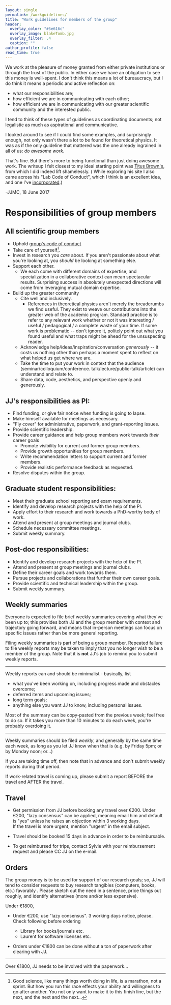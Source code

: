 ```yaml
---
layout: single
permalink: /workguidelines/
title: "Work guidelines for members of the group"
header:
  overlay_color: "#5e616c"
  overlay_image: blakeTomb.jpg
  overlay_filter: .4
  caption: ""
author_profile: false
read_time: true
---
```


We work at the pleasure of money granted from either private institutions or through the trust of the public.  In either case we have an obligation to see this money is  well-spent.  I don't think this means a lot of bureaucracy, but I do think it means a periodic and active reflection on:
 * what our responsibilities are;
 * how efficient we are in communicating with each other;
 * how efficient we are in communicating with our greater scientific community and the interested public.

I tend to think of these types of guidelines as coordinating documents; not legalistic as much as aspirational and communicative.

 I looked around to see if I could find some examples, and surprisingly enough, not only wasn't there a lot to be found for theoretical physics. It was as if the only guideline that mattered was the one already ingrained in all of us: *do awesome work*.

That's fine.  But there's more to being functional than just doing awesome work.  The writeup I felt closest to my ideal starting point was [Titus Brown's](http://ivory.idyll.org/lab/work-guidelines.html), from which I did indeed lift shamelessly.    ( While exploring his site I also came across his "Lab Code of Conduct", which I think is an excellent idea, and one I've [incorporated](/code_of_conduct/).)

-JJMC, 18 June 2017

# Responsibilities of group members

## All scientific group members
* Uphold [group's code of conduct](/code_of_conduct/)
* Take care of yourself[^care].
* Invest in research you *care* about.  If you aren't passionate about what you're looking at, you *should* be looking at something else.
* Support each other.
  *  We each come with different domains of expertise, and specialization in a  collaborative context can mean spectacular results. Surprising success in absolutely unexpected directions will come from leveraging mutual domain expertise.
* Build up the greater community
    * Cite well and inclusively.
      * References in theoretical physics aren't merely the breadcrumbs we find useful.  They exist to weave our contributions into the greater web of the academic program. Standard practice is to refer to any relevant work whether or not it was interesting / useful / pedagogical / a complete waste of your time.  If some work is problematic -- don't ignore it, politely point out what you found useful and what traps might be ahead for the unsuspecting reader.
    * Acknowledge help/ideas/inspiration/conversation *generously* -- it costs us nothing other than perhaps a moment spent to reflect on what helped us get where we are.
    * Take the time to put your work in context that the audience (seminar/colloquium/conference. talk/lecture/public-talk/article) can understand and relate to.
    * Share data, code, aesthetics, and perspective openly and generously.


[^care]: Good science, like many things worth doing in life, is a marathon, not a sprint. But how you run this race effects your ability and willingness to go after another. You not only want to  make it to this finish line, but the next, and the next and the next...

## JJ's responsibilities as PI:

* Find funding, or give fair notice when funding is going to lapse.
* Make himself available for meetings as necessary.
* "Fly cover" for administrative, paperwork, and grant-reporting issues.
* Provide scientific leadership.
* Provide career guidance and help group members work towards *their* career goals
  * Promote visibility for current and former group members.
  * Provide growth opportunities for group members.
  * Write recommendation letters to support current and former members.
  * Provide realistic performance feedback as requested.
* Resolve disputes within the group.

## Graduate student responsibilities:

* Meet their graduate school reporting and exam requirements.
* Identify and develop research projects with the help of the PI.
* Apply effort to their research and work towards a PhD-worthy body of work.
* Attend and present at group meetings and journal clubs.
* Schedule necessary committee meetings.
* Submit weekly summary.

## Post-doc responsibilities:

* Identify and develop research projects with the help of the PI.
* Attend and present at group meetings and journal clubs.
* Define their career goals and work towards them.
* Pursue projects and collaborations that further their own career goals.
* Provide scientific and technical leadership within the group.
* Submit weekly summary.


## Weekly summaries

Everyone is expected to file brief weekly summaries covering what they've been
up to; this provides both JJ and the group member with context and
trajectory going forward, and means that in-person meetings can focus
on specific issues rather than be more general reporting.

Filing weekly summaries is part of being a group member.  Repeated failure
to file weekly reports may be taken to imply that you no longer wish
to be a member of the group.  Note  that it is **not** JJ's job to
remind you to submit weekly reports.

----

Weekly reports can and should be minimalist - basically, list

* what you've been working on, including progress made
  and obstacles overcome;
* deferred items and upcoming issues;
* long term goals;
* anything else you want JJ to know, including personal issues.

Most of the summary can  be copy-pasted from the previous week;
feel free to do so.  If it takes you more than 10 minutes to do each
week, you're probably overdoing it.

----

Weekly summaries should be filed *weekly*, and generally by the same
time each week, as long as you let JJ know when that is (e.g. by
Friday 5pm; or by Monday noon; or...)

If you are taking time off, then note that in advance and don't submit
weekly reports during that period.

If work-related travel is coming up, please submit a report BEFORE the
travel and AFTER the travel.

## Travel


* Get permission from JJ before booking any travel over €200.
  Under €200, "lazy consensus" can be applied, meaning email him and default is "yes"
  unless he raises an objection within 3 working days.  
  If the travel is more urgent, mention "urgent" in the email subject.

* Travel should be booked 15 days in advance in order to be reimbursable.

* To get reimbursed for trips, contact Sylvie with your reimbursement
  request and please CC JJ on the e-mail.

## Orders


The group money is to be used for support of our research goals; so,
JJ will tend to consider requests to buy research tangibles
(computers, books, etc.) favorably .  Please sketch out the need in a
sentence, price things out roughly, and identify alternatives (more and/or
  less expensive).

Under €1800,

* Under €200, use "lazy consensus". 3 working days notice, please.
Check following before ordering
    * Library for books/journals etc.
    * Laurent for software licenses etc.

* Orders under €1800 can be done without a ton of paperwork after clearing with JJ.


------------------------

Over €1800, JJ needs to be involved with the paperwork...
